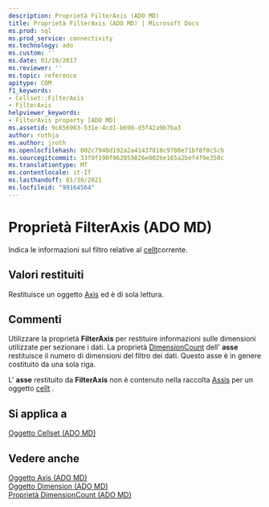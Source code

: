 ```yaml
---
description: Proprietà FilterAxis (ADO MD)
title: Proprietà FilterAxis (ADO MD) | Microsoft Docs
ms.prod: sql
ms.prod_service: connectivity
ms.technology: ado
ms.custom: ''
ms.date: 01/19/2017
ms.reviewer: ''
ms.topic: reference
apitype: COM
f1_keywords:
- Cellset::FilterAxis
- FilterAxis
helpviewer_keywords:
- FilterAxis property [ADO MD]
ms.assetid: 9c656963-531e-4cd1-b698-d5f42a9b7ba3
author: rothja
ms.author: jroth
ms.openlocfilehash: 002c7940d192a2a41437818c9708e71bf8f0c5cb
ms.sourcegitcommit: 33f0f190f962059826e002be165a2bef4f9e350c
ms.translationtype: MT
ms.contentlocale: it-IT
ms.lasthandoff: 01/30/2021
ms.locfileid: "99164564"
---
```

# <a name="filteraxis-property-ado-md"></a>Proprietà FilterAxis (ADO MD)
Indica le informazioni sul filtro relative al [cellt](./cellset-object-ado-md.md)corrente.  
  
## <a name="return-values"></a>Valori restituiti  
 Restituisce un oggetto [Axis](./axis-object-ado-md.md) ed è di sola lettura.  
  
## <a name="remarks"></a>Commenti  
 Utilizzare la proprietà **FilterAxis** per restituire informazioni sulle dimensioni utilizzate per sezionare i dati. La proprietà [DimensionCount](./dimensioncount-property-ado-md.md) dell' **asse** restituisce il numero di dimensioni del filtro dei dati. Questo asse è in genere costituito da una sola riga.  
  
 L' **asse** restituito da **FilterAxis** non è contenuto nella raccolta [Assis](./axes-collection-ado-md.md) per un oggetto [cellt](./cellset-object-ado-md.md) .  
  
## <a name="applies-to"></a>Si applica a  
 [Oggetto Cellset (ADO MD)](./cellset-object-ado-md.md)  
  
## <a name="see-also"></a>Vedere anche  
 [Oggetto Axis (ADO MD)](./axis-object-ado-md.md)   
 [Oggetto Dimension (ADO MD)](./dimension-object-ado-md.md)   
 [Proprietà DimensionCount (ADO MD)](./dimensioncount-property-ado-md.md)